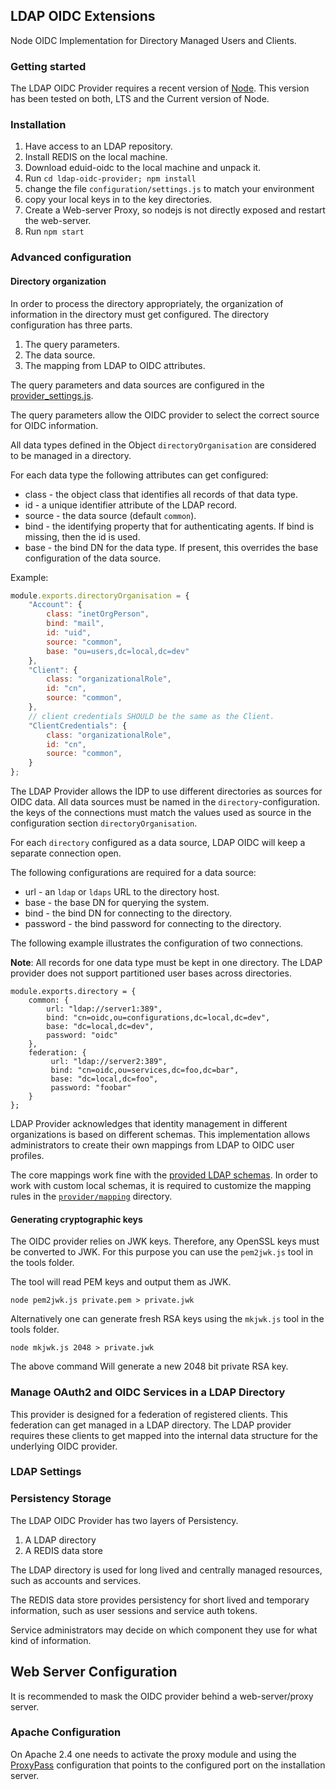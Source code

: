 ## LDAP OIDC Extensions

Node OIDC Implementation for Directory Managed Users and Clients.

### Getting started

The LDAP OIDC Provider requires a recent version of [Node](http://nodejs.org).
This version has been tested on both, LTS and the Current version of Node.

### Installation

1.  Have access to an LDAP repository.
2.  Install REDIS on the local machine.
3.  Download eduid-oidc to the local machine and unpack it.
4.  Run ```cd ldap-oidc-provider; npm install```
5.  change the file ```configuration/settings.js``` to match your environment
6.  copy your local keys in to the key directories.
8.  Create a Web-server Proxy, so nodejs is not directly exposed and restart the
    web-server.
9.  Run ```npm start```

### Advanced configuration

#### Directory organization

In order to process the directory appropriately, the organization of information
in the directory must get configured. The directory configuration has three
parts.

1.  The query parameters.
2.  The data source.
3.  The mapping from LDAP to OIDC attributes.

The query parameters and data sources are configured in the
[provider_settings.js](provider/provider_settings.js).

The query parameters allow the OIDC provider to select the correct source for
OIDC information.

All data types defined in the Object ```directoryOrganisation``` are considered
to be managed in a directory.

For each data type the following attributes can get configured:

*   class - the object class that identifies all records of that data type.
*   id - a unique identifier attribute of the LDAP record.
*   source - the data source (default ```common```).
*   bind - the identifying property that for authenticating agents. If bind is missing, then the id is used.
*   base - the bind DN for the data type. If present, this overrides the base configuration of the data source.

Example:
```javascript
module.exports.directoryOrganisation = {
    "Account": {
        class: "inetOrgPerson",
        bind: "mail",
        id: "uid",
        source: "common",
        base: "ou=users,dc=local,dc=dev"
    },
    "Client": {
        class: "organizationalRole",
        id: "cn",
        source: "common",
    },
    // client credentials SHOULD be the same as the Client.
    "ClientCredentials": {
        class: "organizationalRole",
        id: "cn",
        source: "common",
    }
};
```

The LDAP Provider allows the IDP to use different directories as sources for
OIDC data. All data sources must be named in the ```directory```-configuration.
the keys of the connections must match the values used as source in the
configuration section ```directoryOrganisation```.

For each ```directory``` configured as a data source, LDAP OIDC will keep
a separate connection open.

The following configurations are required for a data source:

*   url - an ```ldap``` or ```ldaps``` URL to the directory host.
*   base - the base DN for querying the system.
*   bind - the bind DN for connecting to the directory.
*   password - the bind password for connecting to the directory.

The following example illustrates the configuration of two connections.

**Note**: All records for one data type must be kept in one directory. The LDAP
provider does not support partitioned user bases across directories.

```
module.exports.directory = {
    common: {
        url: "ldap://server1:389",
        bind: "cn=oidc,ou=configurations,dc=local,dc=dev",
        base: "dc=local,dc=dev",
        password: "oidc"
    },
    federation: {
         url: "ldap://server2:389",
         bind: "cn=oidc,ou=services,dc=foo,dc=bar",
         base: "dc=local,dc=foo",
         password: "foobar"
    }
};
```

LDAP Provider acknowledges that identity management in different organizations
is based on different schemas. This implementation allows administrators to
create their own mappings from LDAP to OIDC user profiles.

The core mappings work fine with the [provided LDAP schemas](schemas). In order
to work with custom local schemas, it is required to customize the mapping rules
in the [```provider/mapping```](provider/mapping) directory.

#### Generating cryptographic keys

The OIDC provider relies on JWK keys. Therefore, any OpenSSL keys must be
converted to JWK. For this purpose you can use the ```pem2jwk.js``` tool in the
tools folder.

The tool will read PEM keys and output them as JWK.

```
node pem2jwk.js private.pem > private.jwk
```

Alternatively one can generate fresh RSA keys using the ```mkjwk.js``` tool in
the tools folder.

```
node mkjwk.js 2048 > private.jwk
```

The above command Will generate a new 2048 bit private RSA key.

### Manage OAuth2 and OIDC Services in a LDAP Directory

This provider is designed for a federation of registered clients. This
federation can get managed in a LDAP directory. The LDAP provider requires
these clients to get mapped into the internal data structure for the underlying
OIDC provider.   

### LDAP Settings

### Persistency Storage

The LDAP OIDC Provider has two layers of Persistency.

1.  A LDAP directory
2.  A REDIS data store

The LDAP directory is used for long lived and centrally managed resources,
such as accounts and services.

The REDIS data store provides persistency for short lived and temporary
information, such as user sessions and service auth tokens.

Service administrators may decide on which component they use for what kind of
information.

## Web Server Configuration

It is recommended to mask the OIDC provider behind a web-server/proxy server.

### Apache Configuration

On Apache 2.4 one needs to activate the proxy module and using the
[ProxyPass](https://httpd.apache.org/docs/2.4/mod/mod_proxy.html#proxypass)
configuration that points to the configured port on the installation server.
